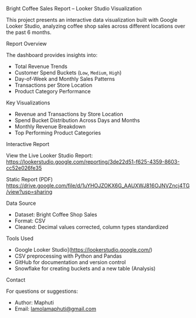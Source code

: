  Bright Coffee Sales Report – Looker Studio Visualization

This project presents an interactive data visualization built with Google Looker Studio, analyzing coffee shop sales across different locations over the past 6 months.

 Report Overview

The dashboard provides insights into:

- Total Revenue Trends
- Customer Spend Buckets (`Low`, `Medium`, `High`)
- Day-of-Week and Monthly Sales Patterns
- Transactions per Store Location
- Product Category Performance

Key Visualizations

- Revenue and Transactions by Store Location
- Spend Bucket Distribution Across Days and Months
- Monthly Revenue Breakdown
- Top Performing Product Categories


Interactive Report

View the Live Looker Studio Report: https://lookerstudio.google.com/reporting/3de22d51-f625-4359-8603-cc52e026fe35

Static Report (PDF)
https://drive.google.com/file/d/1uYHOJZOKX6G_AAUXWJ816OJNVZncj4TG/view?usp=sharing

 Data Source

- Dataset: Bright Coffee Shop Sales
- Format: CSV
- Cleaned: Decimal values corrected, column types standardized


Tools Used

- Google Looker Studio](https://lookerstudio.google.com/)
- CSV preprocessing with Python and Pandas
- GitHub for documentation and version control
- Snowflake for creating buckets and a new table (Analysis)


 Contact

For questions or suggestions:
- Author: Maphuti
- Email: lamolamaphuti@gmail.com

